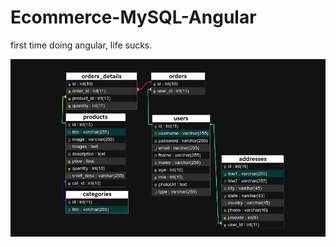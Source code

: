 # Ecommerce-MySQL-Angular

first time doing angular, life sucks.

![Database Schema](./database_schema.jpg?raw=true "Database")
